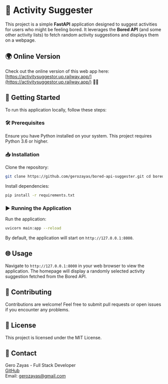 # 🎲 Activity Suggester

This project is a simple **FastAPI** application designed to suggest activities for users who might be feeling bored. It leverages the **Bored API** (and some other activity lists) to fetch random activity suggestions and displays them on a webpage.

## 🌍 Online Version

Check out the online version of this web app here: [https://activitysuggestor.up.railway.app/](https://activitysuggestor.up.railway.app/) 🎉✨

## 🚀 Getting Started

To run this application locally, follow these steps:

### 🛠️ Prerequisites

Ensure you have Python installed on your system. This project requires Python 3.6 or higher.

### 📥 Installation

Clone the repository:

```bash
git clone https://github.com/gerozayas/bored-api-suggester.git cd bored-api-suggester
```

Install dependencies:

```bash
pip install -r requirements.txt
```

### ▶️ Running the Application

Run the application:

```bash
uvicorn main:app --reload
```

By default, the application will start on `http://127.0.0.1:8000`.

## 🌐 Usage

Navigate to `http://127.0.0.1:8000` in your web browser to view the application. The homepage will display a randomly selected activity suggestion fetched from the Bored API.

## 🤝 Contributing

Contributions are welcome! Feel free to submit pull requests or open issues if you encounter any problems.

## 📜 License

This project is licensed under the MIT License.

## 📧 Contact

Gero Zayas - Full Stack Developer  
[GitHub](https://github.com/gerozayas)  
Email: gerozayas@gmail.com
